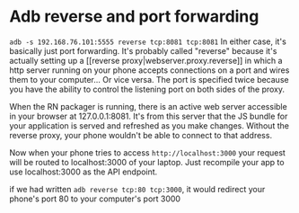 
# Adb reverse and port forwarding
`adb -s 192.168.76.101:5555 reverse tcp:8081 tcp:8081`
In either case, it's basically just port forwarding. It's probably called "reverse" because it's actually setting up a [[reverse proxy|webserver.proxy.reverse]] in which a http server running on your phone accepts connections on a port and wires them to your computer... Or vice versa. The port is specified twice because you have the ability to control the listening port on both sides of the proxy.

When the RN packager is running, there is an active web server accessible in your browser at 127.0.0.1:8081. It's from this server that the JS bundle for your application is served and refreshed as you make changes. Without the reverse proxy, your phone wouldn't be able to connect to that address.

Now when your phone tries to access `http://localhost:3000` your request will be routed to localhost:3000 of your laptop. Just recompile your app to use localhost:3000 as the API endpoint.

if we had written `adb reverse tcp:80 tcp:3000`, it would redirect your phone's port 80 to your computer's port 3000

